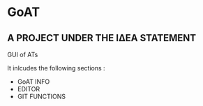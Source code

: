 # GoAT

## A PROJECT UNDER THE ΙΔΕΑ STATEMENT

GUI of ATs

It inlcudes the following sections :

* GoAT INFO
* EDITOR
* GIT FUNCTIONS
